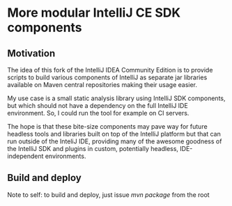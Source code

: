 # More modular IntelliJ CE SDK components
## Motivation
 
 The idea of this fork of the IntelliJ IDEA Community Edition is to provide scripts to build various components of IntelliJ
as separate jar libraries available on Maven central repositories making their usage easier.

My use case is a small static analysis library using IntelliJ SDK components, but which should not have a dependency
 on the full IntelliJ IDE environment. So, I could run the tool for example on CI servers.  

The hope is that these bite-size components may pave way for future headless tools and libraries built on top of the IntelliJ
 platform but that can run outside of the InteliJ IDE, providing many of the awesome goodness of the IntelliJ SDK and plugins 
 in custom, potentially headless, IDE-independent environments. 

## Build and deploy
 Note to self: to build and deploy, just issue *mvn package* from the root